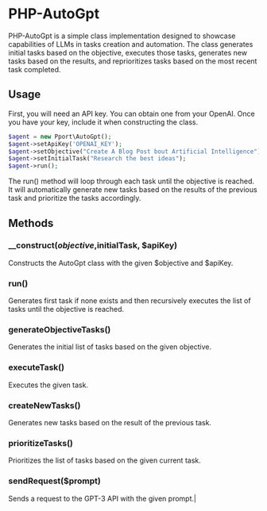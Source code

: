 # PHP-AutoGpt

PHP-AutoGpt is a simple class implementation designed to showcase capabilities of LLMs in tasks creation and automation. The class generates initial tasks based on the objective, executes those tasks, generates new tasks based on the results, and reprioritizes tasks based on the most recent task completed.

## Usage

First, you will need an API key. You can obtain one from your OpenAI. Once you have your key, include it when constructing the class.

```php
$agent = new Pport\AutoGpt();
$agent->setApiKey('OPENAI_KEY');
$agent->setObjective("Create A Blog Post bout Artificial Intelligence");
$agent->setInitialTask("Research the best ideas");
$agent->run();
```

The run() method will loop through each task until the objective is reached. It will automatically generate new tasks based on the results of the previous task and prioritize the tasks accordingly.

## Methods

### \_\_construct($objective,$initialTask, $apiKey)

Constructs the AutoGpt class with the given $objective and $apiKey.

### run()

Generates first task if none exists and then recursively executes the list of tasks until the objective is reached.

### generateObjectiveTasks()

Generates the initial list of tasks based on the given objective.

### executeTask()

Executes the given task.

### createNewTasks()

Generates new tasks based on the result of the previous task.

### prioritizeTasks()

Prioritizes the list of tasks based on the given current task.

### sendRequest($prompt)

Sends a request to the GPT-3 API with the given prompt.|
